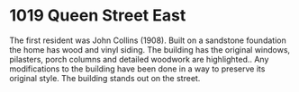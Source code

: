 # 1019 Queen Street East

The first resident was John Collins (1908). Built on a sandstone foundation the home has wood and vinyl siding. The building has the original windows, pilasters, porch columns and detailed woodwork are highlighted.. Any modifications to the building have been done in a way to preserve its original style. The building stands out on the street.
